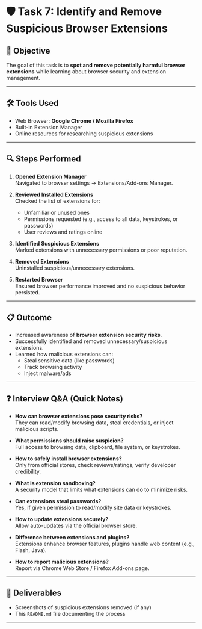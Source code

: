 # 🛡️ Task 7: Identify and Remove Suspicious Browser Extensions

## 📌 Objective
The goal of this task is to **spot and remove potentially harmful browser extensions** while learning about browser security and extension management.

---

## 🛠️ Tools Used
- Web Browser: **Google Chrome / Mozilla Firefox**
- Built-in Extension Manager
- Online resources for researching suspicious extensions

---

## 🔍 Steps Performed
1. **Opened Extension Manager**  
   Navigated to browser settings → Extensions/Add-ons Manager.

2. **Reviewed Installed Extensions**  
   Checked the list of extensions for:
   - Unfamiliar or unused ones  
   - Permissions requested (e.g., access to all data, keystrokes, or passwords)  
   - User reviews and ratings online  

3. **Identified Suspicious Extensions**  
   Marked extensions with unnecessary permissions or poor reputation.

4. **Removed Extensions**  
   Uninstalled suspicious/unnecessary extensions.  

5. **Restarted Browser**  
   Ensured browser performance improved and no suspicious behavior persisted.

---

## 📋 Outcome
- Increased awareness of **browser extension security risks**.  
- Successfully identified and removed unnecessary/suspicious extensions.  
- Learned how malicious extensions can:
  - Steal sensitive data (like passwords)  
  - Track browsing activity  
  - Inject malware/ads  

---

## ❓ Interview Q&A (Quick Notes)
- **How can browser extensions pose security risks?**  
  They can read/modify browsing data, steal credentials, or inject malicious scripts.

- **What permissions should raise suspicion?**  
  Full access to browsing data, clipboard, file system, or keystrokes.

- **How to safely install browser extensions?**  
  Only from official stores, check reviews/ratings, verify developer credibility.

- **What is extension sandboxing?**  
  A security model that limits what extensions can do to minimize risks.

- **Can extensions steal passwords?**  
  Yes, if given permission to read/modify site data or keystrokes.

- **How to update extensions securely?**  
  Allow auto-updates via the official browser store.

- **Difference between extensions and plugins?**  
  Extensions enhance browser features, plugins handle web content (e.g., Flash, Java).

- **How to report malicious extensions?**  
  Report via Chrome Web Store / Firefox Add-ons page.

---

## 📂 Deliverables
- Screenshots of suspicious extensions removed (if any)  
- This `README.md` file documenting the process  

---

